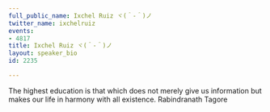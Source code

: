 ```yaml
---
full_public_name: Ixchel Ruiz ヾ(＾-＾)ノ
twitter_name: ixchelruiz
events:
- 4817
title: Ixchel Ruiz ヾ(＾-＾)ノ
layout: speaker_bio
id: 2235

---
```

The highest education is that which does not merely give us information but makes our life in harmony with all existence.
Rabindranath Tagore